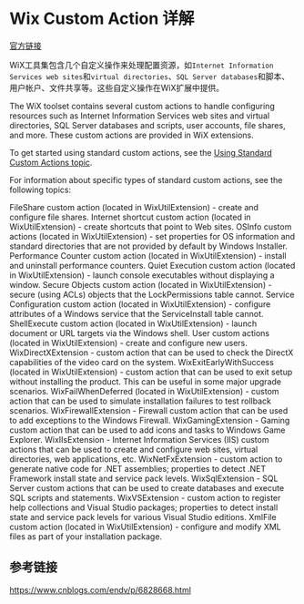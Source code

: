 # Wix Custom Action 详解

[官方链接][官方链接]

[官方链接]:https://wixtoolset.org/documentation/manual/v3/customactions/

WiX工具集包含几个自定义操作来处理配置资源，如`Internet Information Services web sites`和`virtual directories`、`SQL Server databases`和脚本、用户帐户、文件共享等。这些自定义操作在WiX扩展中提供。

The WiX toolset contains several custom actions to handle configuring resources such as Internet Information Services web sites and virtual directories, SQL Server databases and scripts, user accounts, file shares, and more. These custom actions are provided in WiX extensions.

To get started using standard custom actions, see the [Using Standard Custom Actions topic][Using Standard Custom Actions topic].

[Using Standard Custom Actions topic]:https://wixtoolset.org/documentation/manual/v3/customactions/using_standard_customactions.html

For information about specific types of standard custom actions, see the following topics:

FileShare custom action (located in WixUtilExtension) - create and configure file shares.
Internet shortcut custom action (located in WixUtilExtension) - create shortcuts that point to Web sites.
OSInfo custom actions (located in WixUtilExtension) - set properties for OS information and standard directories that are not provided by default by Windows Installer.
Performance Counter custom action (located in WixUtilExtension) - install and uninstall performance counters.
Quiet Execution custom action (located in WixUtilExtension) - launch console executables without displaying a window.
Secure Objects custom action (located in WixUtilExtension) - secure (using ACLs) objects that the LockPermissions table cannot.
Service Configuration custom action (located in WixUtilExtension) - configure attributes of a Windows service that the ServiceInstall table cannot.
ShellExecute custom action (located in WixUtilExtension) - launch document or URL targets via the Windows shell.
User custom actions (located in WixUtilExtension) - create and configure new users.
WixDirectXExtension - custom action that can be used to check the DirectX capabilities of the video card on the system.
WixExitEarlyWithSuccess (located in WixUtilExtension) - custom action that can be used to exit setup without installing the product. This can be useful in some major upgrade scenarios.
WixFailWhenDeferred (located in WixUtilExtension) - custom action that can be used to simulate installation failures to test rollback scenarios.
WixFirewallExtension - Firewall custom action that can be used to add exceptions to the Windows Firewall.
WixGamingExtension - Gaming custom action that can be used to add icons and tasks to Windows Game Explorer.
WixIIsExtension - Internet Information Services (IIS) custom actions that can be used to create and configure web sites, virtual directories, web applications, etc.
WixNetFxExtension - custom action to generate native code for .NET assemblies; properties to detect .NET Framework install state and service pack levels.
WixSqlExtension - SQL Server custom actions that can be used to create databases and execute SQL scripts and statements.
WixVSExtension - custom action to register help collections and Visual Studio packages; properties to detect install state and service pack levels for various Visual Studio editions.
XmlFile custom action (located in WixUtilExtension) - configure and modify XML files as part of your installation package.

## 参考链接

https://www.cnblogs.com/endv/p/6828668.html
